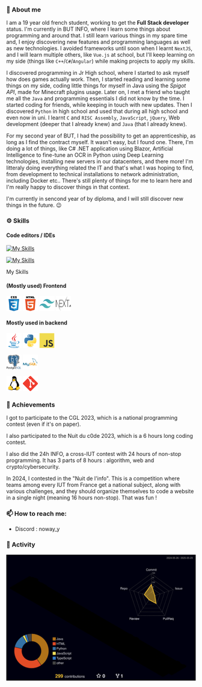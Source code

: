 ### 💬 About me

I am a 19 year old french student, working to get the **Full Stack developer** status. I'm currently in BUT INFO, where I learn some things about programming and around that. I still learn various things in my spare time and, I enjoy discovering new features and programming languages as well as new technologies.
I avoided frameworks until soon when I learnt `NextJS`, and I will learn multiple others, like `Vue.js` at school, but I'll keep learning on my side (things like `C++`/`C#`/`Angular`) while making projects to apply my skills.

I discovered programming in Jr High school, where I started to ask myself how does games actually work. Then, I started reading and learning some things on my side, coding little things for myself in Java using the *Spigot API*, made for Minecraft plugins usage. Later on, I met a friend who taught me all the `Java` and programming essentials I did not know by the time.
I started coding for friends, while keeping in touch with new updates. Then I discovered `Python` in high school and used that during all high school and even now in uni.
I learnt `C` and `RISC Assembly`, `JavaScript`, `jQuery`, Web development (deeper that I already knew) and `Java` (that I already knew). 

For my second year of BUT, I had the possibility to get an apprenticeship, as long as I find the contract myself. It wasn't easy, but I found one. There, I'm doing a lot of things, like C# .NET application using Blazor, Artificial Intelligence to fine-tune an OCR in Python using Deep Learning technologies, installing new servers in our datacenters, and there more!
I'm litteraly doing everything related the IT and that's what I was hoping to find, from development to technical installations to network administration, including Docker etc..
There's still plenty of things for me to learn here and I'm really happy to discover things in that context.

I'm currently in sencond year of by diploma, and I will still discover new things in the future. 😉

### ⚙️ Skills

#### Code editors / IDEs
[![My Skills](https://skillicons.dev/icons?i=idea,pycharm,rider,webstorm,phpstorm,androidstudio,eclipse,vscode,vscodium,visualstudio,replit)](https://skill-icons-builder.vercel.app/)

[![My Skills](https://skillicons.dev/icons?i=bash,cs,css,dart,html,java,javascript,latex,md,php,py,ts)](https://skill-icons-builder.vercel.app/)

My Skills
#### (Mostly used) Frontend

<p style="display: inline;">
  <a href="https://developer.mozilla.org/en-US/docs/Web/CSS" target="_blank"><img src="https://raw.githubusercontent.com/teamedwardforever/Readme-Generator/71f25dd8b98329b168142a6b782a107b75eab178/svg/Skills/Frontend/css3-original-wordmark.svg" alt="Css" width="40" height="40"/></a>
  <a href="https://developer.mozilla.org/en-US/docs/Glossary/HTML5" target="_blank"><img src="https://raw.githubusercontent.com/teamedwardforever/Readme-Generator/71f25dd8b98329b168142a6b782a107b75eab178/svg/Skills/Frontend/html5-original-wordmark.svg" alt="HTML" width="40" height="40"/></a>
  <a href="https://tailwindcss.com" target="_blank"><img src="https://raw.githubusercontent.com/teamedwardforever/Readme-Generator/71f25dd8b98329b168142a6b782a107b75eab178/svg/Skills/Frontend/tailwindcss-icon.svg" alt="Tailwindcss" width="40" height="40"/></a>
  <a href="https://nextjs.org" target="_blank"><img src="https://raw.githubusercontent.com/teamedwardforever/Readme-Generator/71f25dd8b98329b168142a6b782a107b75eab178/svg/Skills/Static/nextjs-2.svg" alt="Nextjs" width="40" height="40"/></a>

#### Mostly used in backend
<a href="https://java.com" target="_blank"><img src="https://raw.githubusercontent.com/teamedwardforever/Readme-Generator/71f25dd8b98329b168142a6b782a107b75eab178/svg/Skills/Languages/java-original.svg" alt="Java" width="40" height="40"/></a>
<a href="https://python.org" target="_blank"><img src="https://raw.githubusercontent.com/teamedwardforever/Readme-Generator/71f25dd8b98329b168142a6b782a107b75eab178/svg/Skills/Languages/python-original.svg" alt="Python" width="40" height="40"/></a>
<a href="https://developer.mozilla.org/en-US/docs/Web/JavaScript"><img src="https://raw.githubusercontent.com/teamedwardforever/Readme-Generator/71f25dd8b98329b168142a6b782a107b75eab178/svg/Skills/Languages/javascript-original.svg" alt="Javascript" width="40" height="40"/></a>

<a href="https://postgresql.org" target="_blank"><img src="https://raw.githubusercontent.com/teamedwardforever/Readme-Generator/71f25dd8b98329b168142a6b782a107b75eab178/svg/Skills/Database/postgresql-original-wordmark.svg" alt="Postgresql" width="40" height="40"/></a>
<a href="https://mysql.com" target="_blank"><img src="https://raw.githubusercontent.com/teamedwardforever/Readme-Generator/71f25dd8b98329b168142a6b782a107b75eab178/svg/Skills/Database/mysql-original-wordmark.svg" alt="Mysql" width="40" height="40"/></a>

<a href="https://linux.org" target="_blank"><img src="https://raw.githubusercontent.com/teamedwardforever/Readme-Generator/71f25dd8b98329b168142a6b782a107b75eab178/svg/Skills/Other/linux-original.svg" alt="Linux" width="40" height="40"/></a>
<a href="https://git-scm.com" target="_blank"><img src="https://raw.githubusercontent.com/teamedwardforever/Readme-Generator/71f25dd8b98329b168142a6b782a107b75eab178/svg/Skills/Other/git-scm-icon.svg" alt="Git" width="40" height="40"/></a>
</p>

### 🔭 Achievements
I got to participate to the CGL 2023, which is a national programming contest (even if it's on paper).

I also participated to the Nuit du c0de 2023, which is a 6 hours long coding contest.

I also did the 24h INFO, a cross-IUT contest with 24 hours of non-stop programming. It has 3 parts of 8 hours : algorithm, web and crypto/cybersecurity.

In 2024, I contested in the "Nuit de l'info". This is a competition where teams among every IUT from France get a national subject, along with various challenges, and they should organize themselves to code a website in a single night (meaning 16 hours non-stop). That was fun !

### 📫 How to reach me:
- Discord : noway_y

### 🌟 Activity
![](./profile-3d-contrib/profile-night-rainbow.svg)
